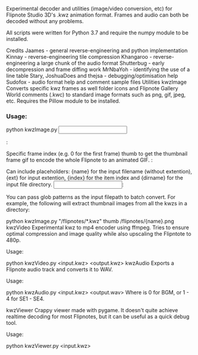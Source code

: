 Experimental decoder and utilities (image/video conversion, etc) for Flipnote Studio 3D's .kwz animation format. Frames and audio can both be decoded without any problems.

All scripts were written for Python 3.7 and require the numpy module to be installed.

Credits
Jaames - general reverse-engineering and python implementation
Kinnay - reverse-engineering tile compression
Khangaroo - reverse-engineering a large chunk of the audio format
Shutterbug - early decompression and frame diffing work
MrNbaYoh - identifying the use of a line table
Stary, JoshuaDoes and thejsa - debugging/optimisation help
Sudofox - audio format help and comment sample files
Utilities
kwzImage
Converts specific kwz frames as well folder icons and Flipnote Gallery World comments (.kwc) to standard image formats such as png, gif, jpeg, etc. Requires the Pillow module to be installed.

<h3>Usage:</h3>

python kwzImage.py <input path> <frame index> <output path>
<frame index>:

Specific frame index (e.g. 0 for the first frame)
thumb to get the thumbnail frame
gif to encode the whole Flipnote to an animated GIF.
<output path>:

Can include placeholders: {name} for the input filename (without extention), {ext} for input extention, {index} for the item index and {dirname} for the input file directory.
<input path>:

You can pass glob patterns as the input filepath to batch convert. For example, the following will extract thumbnail images from all the kwzs in a directory:

python kwzImage.py "/flipnotes/*.kwz" thumb /flipnotes/{name}.png
kwzVideo
Experimental kwz to mp4 encoder using ffmpeg. Tries to ensure optimal compression and image quality while also upscaling the Flipntote to 480p.

Usage:

python kwzVideo.py <input.kwz> <output.kwz>
kwzAudio
Exports a Flipnote audio track and converts it to WAV.

Usage:

python kwzAudio.py <input.kwz> <track id> <output.wav>
Where <track id> is 0 for BGM, or 1 - 4 for SE1 - SE4.

kwzViewer
Crappy viewer made with pygame. It doesn't quite achieve realtime decoding for most Flipnotes, but it can be useful as a quick debug tool.

Usage:

python kwzViewer.py <input.kwz>

